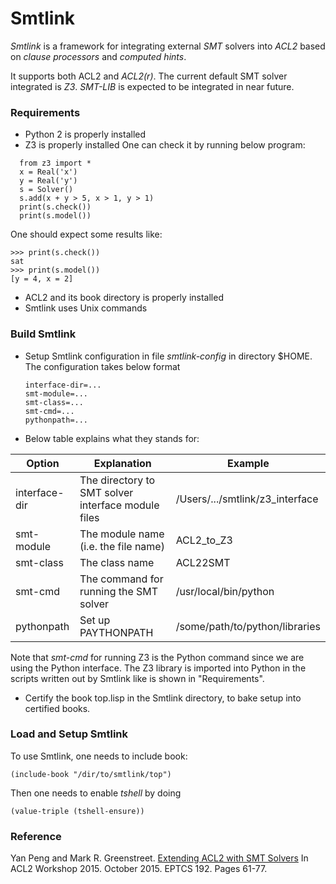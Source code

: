 Smtlink
====================

*Smtlink* is a framework for integrating external *SMT* solvers into *ACL2* based on
*clause processors* and *computed hints*.

It supports both ACL2 and *ACL2(r)*. The current default SMT solver integrated is
*Z3*. *SMT-LIB* is expected to be integrated in near future.

### Requirements

* Python 2 is properly installed
* Z3 is properly installed
One can check it by running below program:
```
  from z3 import *
  x = Real('x')
  y = Real('y')
  s = Solver()
  s.add(x + y > 5, x > 1, y > 1)
  print(s.check())
  print(s.model())
```
One should expect some results like:
```
>>> print(s.check())
sat
>>> print(s.model())
[y = 4, x = 2]
```

* ACL2 and its book directory is properly installed
* Smtlink uses Unix commands

### Build Smtlink

* Setup Smtlink configuration in file *smtlink-config* in directory $HOME. The
  configuration takes below format
  ```
  interface-dir=...
  smt-module=...
  smt-class=...
  smt-cmd=...
  pythonpath=...
  ```
  
*  Below table explains what they stands for:
  
  Option        | Explanation                                         | Example
  ------------- | --------------------------------------------------- | -------------
  interface-dir | The directory to SMT solver interface module files  | /Users/.../smtlink/z3_interface
  smt-module    | The module name (i.e. the file name)                | ACL2_to_Z3
  smt-class     | The class name                                      | ACL22SMT
  smt-cmd       | The command for running the SMT solver              | /usr/local/bin/python
  pythonpath    | Set up PAYTHONPATH                                  | /some/path/to/python/libraries
  
  Note that *smt-cmd* for running Z3 is the Python command since we are
  using the Python interface. The Z3 library is imported into Python in the
  scripts written out by Smtlink like is shown in "Requirements".
  
* Certify the book top.lisp in the Smtlink directory, to bake setup into certified books.

### Load and Setup Smtlink

To use Smtlink, one needs to include book:
```
(include-book "/dir/to/smtlink/top")
```
Then one needs to enable *tshell* by doing
```
(value-triple (tshell-ensure))
```

### Reference

Yan Peng and Mark R. Greenstreet. [Extending ACL2 with SMT Solvers][publication]
In ACL2 Workshop 2015. October 2015. EPTCS 192. Pages 61-77.

[publication]: https://arxiv.org/abs/1509.06082
